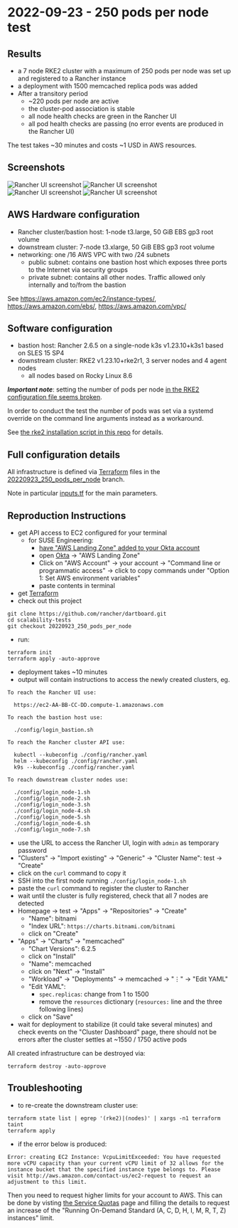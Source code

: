 # 2022-09-23 - 250 pods per node test

## Results

- a 7 node RKE2 cluster with a maximum of 250 pods per node was set up and registered to a Rancher instance
- a deployment with 1500 memcached replica pods was added
- After a transitory period
  - ~220 pods per node are active
  - the cluster-pod association is stable
  - all node health checks are green in the Rancher UI
  - all pod health checks are passing (no error events are produced in the Rancher UI)

The test takes ~30 minutes and costs ~1 USD in AWS resources.

## Screenshots

![Rancher UI screenshot](images/20220923-1.png)
![Rancher UI screenshot](images/20220923-2.png)
![Rancher UI screenshot](images/20220923-3.png)
![Rancher UI screenshot](images/20220923-4.png)

## AWS Hardware configuration

- Rancher cluster/bastion host: 1-node t3.large, 50 GiB EBS gp3 root volume
- downstream cluster: 7-node t3.xlarge, 50 GiB EBS gp3 root volume
- networking: one /16 AWS VPC with two /24 subnets
  - public subnet: contains one bastion host which exposes three ports to the Internet via security groups
  - private subnet: contains all other nodes. Traffic allowed only internally and to/from the bastion

See https://aws.amazon.com/ec2/instance-types/, https://aws.amazon.com/ebs/, https://aws.amazon.com/vpc/ 

## Software configuration

- bastion host: Rancher 2.6.5 on a single-node k3s v1.23.10+k3s1 based on SLES 15 SP4
- downstream cluster: RKE2 v1.23.10+rke2r1, 3 server nodes and 4 agent nodes
  - all nodes based on Rocky Linux 8.6

***Important note***: setting the number of pods per node [in the RKE2 configuration file seems broken](https://github.com/rancher/rke2/issues/3378).

In order to conduct the test the number of pods was set via a systemd override on the command line arguments instead as a workaround.

See [the rke2 installation script in this repo](../rke2/install_rke2.sh) for details.

## Full configuration details

All infrastructure is defined via [Terraform](https://www.terraform.io/) files in the [20220923_250_pods_per_node](https://github.com/rancher/dartboard/tree/20220923_250_pods_per_node) branch.

Note in particular [inputs.tf](../inputs.tf) for the main parameters.

## Reproduction Instructions
 
- get API access to EC2 configured for your terminal
    - for SUSE Engineering:
        - [have "AWS Landing Zone" added to your Okta account](https://confluence.suse.com/display/CCOE/Requesting+AWS+Access)
        - open [Okta](https://suse.okta.com/) -> "AWS Landing Zone"
        - Click on "AWS Account" -> your account -> "Command line or programmatic access" -> click to copy commands under "Option 1: Set AWS environment variables"
        - paste contents in terminal
- get [Terraform](https://www.terraform.io/downloads)
- check out this project
```shell
git clone https://github.com/rancher/dartboard.git
cd scalability-tests
git checkout 20220923_250_pods_per_node
```
- run:

```shell
terraform init
terraform apply -auto-approve
```

- deployment takes ~10 minutes
- output will contain instructions to access the newly created clusters, eg.
```
To reach the Rancher UI use:

  https://ec2-AA-BB-CC-DD.compute-1.amazonaws.com

To reach the bastion host use:

  ./config/login_bastion.sh

To reach the Rancher cluster API use:

  kubectl --kubeconfig ./config/rancher.yaml
  helm --kubeconfig ./config/rancher.yaml
  k9s --kubeconfig ./config/rancher.yaml

To reach downstream cluster nodes use:

  ./config/login_node-1.sh
  ./config/login_node-2.sh
  ./config/login_node-3.sh
  ./config/login_node-4.sh
  ./config/login_node-5.sh
  ./config/login_node-6.sh
  ./config/login_node-7.sh
```
- use the URL to access the Rancher UI, login with `admin` as temporary password
- "Clusters" -> "Import existing" -> "Generic" -> "Cluster Name": test -> "Create"
- click on the `curl` command to copy it
- SSH into the first node running `./config/login_node-1.sh`
- paste the `curl` command to register the cluster to Rancher
- wait until the cluster is fully registered, check that all 7 nodes are detected
- Homepage -> test -> "Apps" -> "Repositories" -> "Create"
    - "Name": bitnami
    - "Index URL": `https://charts.bitnami.com/bitnami`
    - click on "Create"
- "Apps" -> "Charts" -> "memcached"
    - "Chart Versions": 6.2.5
    - click on "Install"
    - "Name": memcached
    - click on "Next" -> "Install"
    - "Workload" -> "Deployments" -> memcached -> "⋮" -> "Edit YAML"
    - "Edit YAML":
        - `spec.replicas`: change from 1 to 1500
        - remove the `resources` dictionary (`resources:` line and the three following lines) 
    - click on "Save"
- wait for deployment to stabilize (it could take several minutes) and check events on the "Cluster Dashboard" page, there should not be errors after the cluster settles at ~1550 / 1750 active pods

All created infrastructure can be destroyed via:
```shell
terraform destroy -auto-approve
```

## Troubleshooting
- to re-create the downstream cluster use:

```shell
terraform state list | egrep '(rke2)|(nodes)' | xargs -n1 terraform taint
terraform apply
```

- if the error below is produced:
```
Error: creating EC2 Instance: VcpuLimitExceeded: You have requested more vCPU capacity than your current vCPU limit of 32 allows for the instance bucket that the specified instance type belongs to. Please visit http://aws.amazon.com/contact-us/ec2-request to request an adjustment to this limit.
```

Then you need to request higher limits for your account to AWS. This can be done by visting [the Service Quotas](https://console.aws.amazon.com/servicequotas/home) page and filling the details to request an increase of the "Running On-Demand Standard (A, C, D, H, I, M, R, T, Z) instances" limit.
